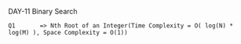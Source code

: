 DAY-11 Binary Search 

    Q1       => Nth Root of an Integer(Time Complexity = O( log(N) * log(M) ), Space Complexity = O(1))

